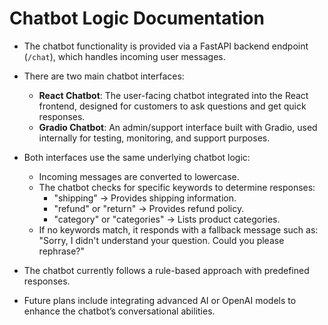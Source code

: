# Chatbot Logic Documentation

- The chatbot functionality is provided via a FastAPI backend endpoint (`/chat`), which handles incoming user messages.

- There are two main chatbot interfaces:
  - **React Chatbot**: The user-facing chatbot integrated into the React frontend, designed for customers to ask questions and get quick responses.
  - **Gradio Chatbot**: An admin/support interface built with Gradio, used internally for testing, monitoring, and support purposes.

- Both interfaces use the same underlying chatbot logic:
  - Incoming messages are converted to lowercase.
  - The chatbot checks for specific keywords to determine responses:
    - "shipping" → Provides shipping information.
    - "refund" or "return" → Provides refund policy.
    - "category" or "categories" → Lists product categories.
  - If no keywords match, it responds with a fallback message such as:  
    "Sorry, I didn't understand your question. Could you please rephrase?"

- The chatbot currently follows a rule-based approach with predefined responses.

- Future plans include integrating advanced AI or OpenAI models to enhance the chatbot’s conversational abilities.
